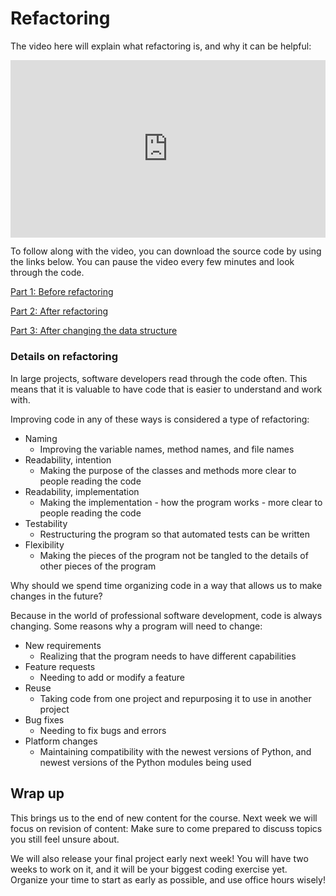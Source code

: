 # Refactoring

The video here will explain what refactoring is, and why it can be helpful:

<div style="position: relative; padding-bottom: 56.25%; height: 0;"><iframe src="https://www.youtube.com/embed/8D2RHhJ0794" title="Programming 2: Refactoring" frameborder="0" allow="accelerometer; autoplay; clipboard-write; encrypted-media; gyroscope; picture-in-picture" allowfullscreen style="position: absolute; top: 0; left: 0; width: 100%; height: 100%;"></iframe></div>

To follow along with the video, you can download the source code by using the links below. You can pause the video every few minutes and look through the code.

<a href="https://github.com/kibo-programming-2-jan-23/walkthroughs/tree/main/phonebook-refactoring/1-before-refactoring" target="_blank">Part 1: Before refactoring</a>

<a href="https://github.com/kibo-programming-2-jan-23/walkthroughs/tree/main/phonebook-refactoring/2-after-refactoring" target="_blank">Part 2: After refactoring</a>

<a href="https://github.com/kibo-programming-2-jan-23/walkthroughs/tree/main/phonebook-refactoring/3-after-changing-implementation" target="_blank">Part 3: After changing the data structure</a>


### Details on refactoring

In large projects, software developers read through the code often. This means that it is valuable to have code that is easier to understand and work with.

Improving code in any of these ways is considered a type of refactoring:

* Naming
    * Improving the variable names, method names, and file names
* Readability, intention
    * Making the purpose of the classes and methods more clear to people reading the code
* Readability, implementation
    * Making the implementation - how the program works - more clear to people reading the code
* Testability
    * Restructuring the program so that automated tests can be written
* Flexibility
    * Making the pieces of the program not be tangled to the details of other pieces of the program

Why should we spend time organizing code in a way that allows us to make changes in the future?

Because in the world of professional software development, code is always changing. Some reasons why a program will need to change:

* New requirements
    * Realizing that the program needs to have different capabilities
* Feature requests
    * Needing to add or modify a feature
* Reuse
    * Taking code from one project and repurposing it to use in another project
* Bug fixes
    * Needing to fix bugs and errors
* Platform changes
    * Maintaining compatibility with the newest versions of Python, and newest versions of the Python modules being used


## Wrap up

This brings us to the end of new content for the course. Next week we will focus on revision of content: Make sure to come prepared to discuss topics you still feel unsure about. 

We will also release your final project early next week! You will have two weeks to work on it, and it will be your biggest coding exercise yet. Organize your time to start as early as possible, and use office hours wisely!
